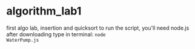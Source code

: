 # algorithm_lab1
first algo lab, insertion and quicksort
to run the script, you'll need node.js
after downloading type in terminal:
<code>node WaterPump.js</code>
